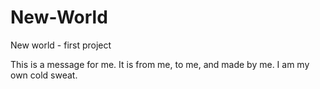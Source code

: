 # New-World
New world - first project

This is a message for me. It is from me, to me, and made by me. I am my own cold sweat. 

